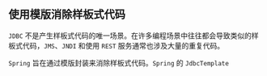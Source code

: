 ## 使用模版消除样板式代码

`JDBC` 不是产生样板式代码的唯一场景。在许多编程场景中往往都会导致类似的样板式代码，`JMS`、`JNDI` 和使用 `REST` 服务通常也涉及大量的重复代码。

`Spring` 旨在通过模版封装来消除样板式代码。`Spring` 的 `JdbcTemplate` 

